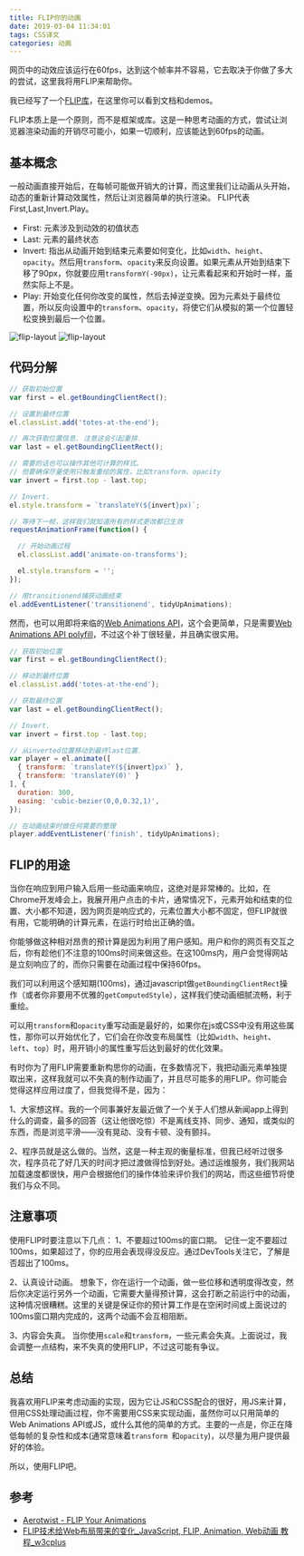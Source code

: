 ```yaml
---
title: FLIP你的动画
date: 2019-03-04 11:34:01
tags: CSS译文
categories: 动画
---
```


网页中的动效应该运行在60fps，达到这个帧率并不容易，它去取决于你做了多大的尝试，这里我将用FLIP来帮助你。

我已经写了一个[FLIP库](https://github.com/googlearchive/flipjs)，在这里你可以看到文档和demos。

FLIP本质上是一个原则，而不是框架或库。这是一种思考动画的方式，尝试让浏览器渲染动画的开销尽可能小，如果一切顺利，应该能达到60fps的动画。

## 基本概念
一般动画直接开始后，在每帧可能做开销大的计算，而这里我们让动画从头开始，动态的重新计算动效属性，然后让浏览器简单的执行渲染。
FLIP代表First,Last,Invert.Play。
* First: 元素涉及到动效的初值状态
* Last: 元素的最终状态
* Invert: 指出从动画开始到结束元素要如何变化，比如`width`、`height`、`opacity`。然后用`transform`、`opacity`来反向设置。如果元素从开始到结束下移了90px，你就要应用`transformY(-90px)`，让元素看起来和开始时一样，虽然实际上不是。
* Play: 开始变化任何你改变的属性，然后去掉逆变换。因为元素处于最终位置，所以反向设置中的`transform`、`opacity`，将使它们从模拟的第一个位置轻松变换到最后一个位置。

![flip-layout](/img/flip-layout-6.png)
![flip-layout](/img/flip-layout-7.gif)

## 代码分解

```javascript
// 获取初始位置
var first = el.getBoundingClientRect();

// 设置到最终位置
el.classList.add('totes-at-the-end');

// 再次获取位置信息. 注意这会引起重排.
var last = el.getBoundingClientRect();

// 需要的话也可以操作其他可计算的样式。
// 但要确保尽量使用只触发重绘的属性，比如transform、opacity
var invert = first.top - last.top;

// Invert.
el.style.transform = `translateY(${invert}px)`;

// 等待下一帧，这样我们就知道所有的样式更改都已生效
requestAnimationFrame(function() {

  // 开始动画过程
  el.classList.add('animate-on-transforms');

  el.style.transform = '';
});

// 用transitionend捕获动画结束
el.addEventListener('transitionend', tidyUpAnimations);
```

然而，也可以用即将来临的[Web Animations API](https://drafts.csswg.org/web-animations/)，这个会更简单，只是需要[Web Animations API polyfill](https://github.com/web-animations/web-animations-js)，不过这个补丁很轻量，并且确实很实用。

```javascript
// 获取初始位置
var first = el.getBoundingClientRect();

// 移动到最终位置
el.classList.add('totes-at-the-end');

// 获取最终位置
var last = el.getBoundingClientRect();

// Invert.
var invert = first.top - last.top;

// 从inverted位置移动到最终last位置.
var player = el.animate([
  { transform: `translateY(${invert}px)` },
  { transform: 'translateY(0)' }
], {
  duration: 300,
  easing: 'cubic-bezier(0,0,0.32,1)',
});

// 在动画结束时做任何需要的整理
player.addEventListener('finish', tidyUpAnimations);
```

## FLIP的用途
当你在响应到用户输入后用一些动画来响应，这绝对是非常棒的。比如，在Chrome开发峰会上，我展开用户点击的卡片，通常情况下，元素开始和结束的位置、大小都不知道，因为网页是响应式的，元素位置大小都不固定，但FLIP就很有用，它能明确的计算元素，在运行时给出正确的值。

你能够做这种相对昂贵的预计算是因为利用了用户感知。用户和你的网页有交互之后，你有趁他们不注意的100ms时间来做这些。在这100ms内，用户会觉得网站是立刻响应了的，而你只需要在动画过程中保持60fps。

我们可以利用这个感知期(100ms)，通过javascript做`getBoundingClientRect`操作（或者你非要用不优雅的`getComputedStyle`），这样我们使动画细腻流畅，利于重绘。

可以用`transform`和`opacity`重写动画是最好的，如果你在js或CSS中没有用这些属性，那你可以开始优化了，它们会在你改变布局属性（比如`width`、`height`、`left`、`top`）时，用开销小的属性重写后达到最好的优化效果。

有时你为了用FLIP需要重新构思你的动画，在多数情况下，我把动画元素单独提取出来，这样我就可以不失真的制作动画了，并且尽可能多的用FLIP。你可能会觉得这样应用过度了，但我觉得不是，因为：

1、大家想这样。我的一个同事兼好友最近做了一个关于人们想从新闻app上得到什么的调查，最多的回答（这让他很吃惊）不是离线支持、同步、通知，或类似的东西，而是浏览平滑——没有晃动、没有卡顿、没有颤抖。

2、程序员就是这么做的。当然，这是一种主观的衡量标准，但我已经听过很多次，程序员花了好几天的时间才把过渡做得恰到好处。通过运维服务，我们我网站加载速度都很快，用户会根据他们的操作体验来评价我们的网站，而这些细节将使我们与众不同。

## 注意事项
使用FLIP时要注意以下几点：
1、不要超过100ms的窗口期。
记住一定不要超过100ms，如果超过了，你的应用会表现得没反应。通过DevTools关注它，了解是否超出了100ms。

2、认真设计动画。
想象下，你在运行一个动画，做一些位移和透明度得改变，然后你决定运行另外一个动画，它需要大量得预计算，这会打断之前运行中的动画，这种情况很糟糕。这里的关键是保证你的预计算工作是在空闲时间或上面说过的100ms窗口期内完成的，这两个动画不会互相阻断。

3、内容会失真。
当你使用`scale`和`transform`，一些元素会失真。上面说过，我会调整一点结构，来不失真的使用FLIP，不过这可能有争议。

## 总结
我喜欢用FLIP来考虑动画的实现，因为它让JS和CSS配合的很好，用JS来计算，但用CSS处理动画过程，你不需要用CSS来实现动画，虽然你可以只用简单的Web Animations API或JS，或什么其他的简单的方式。主要的一点是，你正在降低每帧的复杂性和成本(通常意味着`transform `和`opacity`)，以尽量为用户提供最好的体验。

所以，使用FLIP吧。

## 参考
* [Aerotwist - FLIP Your Animations](https://aerotwist.com/blog/flip-your-animations/)
* [FLIP技术给Web布局带来的变化_JavaScript, FLIP, Animation, Web动画 教程_w3cplus](https://www.w3cplus.com/javascript/animating-layouts-with-the-flip-technique.html)
